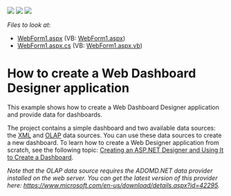 <!-- default badges list -->
![](https://img.shields.io/endpoint?url=https://codecentral.devexpress.com/api/v1/VersionRange/128580166/16.2.3%2B)
[![](https://img.shields.io/badge/Open_in_DevExpress_Support_Center-FF7200?style=flat-square&logo=DevExpress&logoColor=white)](https://supportcenter.devexpress.com/ticket/details/T362490)
[![](https://img.shields.io/badge/📖_How_to_use_DevExpress_Examples-e9f6fc?style=flat-square)](https://docs.devexpress.com/GeneralInformation/403183)
<!-- default badges end -->
<!-- default file list -->
*Files to look at*:

* [WebForm1.aspx](./CS/Dashboard_WebDashboard_2010/WebForm1.aspx) (VB: [WebForm1.aspx](./VB/Dashboard_WebDashboard_2010/WebForm1.aspx))
* [WebForm1.aspx.cs](./CS/Dashboard_WebDashboard_2010/WebForm1.aspx.cs) (VB: [WebForm1.aspx.vb](./VB/Dashboard_WebDashboard_2010/WebForm1.aspx.vb))
<!-- default file list end -->
# How to create a Web Dashboard Designer application


<p>This example shows how to create a Web Dashboard Designer application and provide data for dashboards.</p>
The project contains a simple dashboard and two available data sources: the <a href="https://documentation.devexpress.com/#Dashboard/CustomDocument113927">XML</a> and <a href="https://documentation.devexpress.com/#Dashboard/CustomDocument114427">OLAP</a> data sources. You can use these data sources to create a new dashboard. To learn how to create a Web Designer application from scratch, see the following topic: <a href="https://documentation.devexpress.com/#Dashboard/CustomDocument115782">Creating an ASP.NET Designer and Using It to Create a Dashboard</a>.<br>
<p><em>Note that the OLAP data source requires the ADOMD.NET data provider installed on the web server. You can get the latest version of this provider here: <a href="https://www.microsoft.com/en-us/download/details.aspx?id=42295">https://www.microsoft.com/en-us/download/details.aspx?id=42295</a>.</em></p>

<br/>


